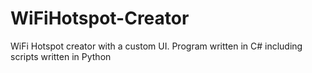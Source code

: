 # WiFiHotspot-Creator
WiFi Hotspot creator with a custom UI. Program written in C# including scripts written in Python
